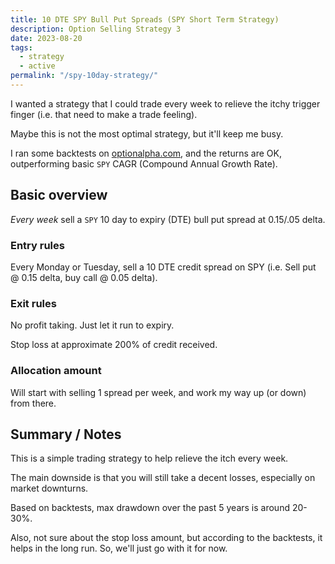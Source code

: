 ```yaml
---
title: 10 DTE SPY Bull Put Spreads (SPY Short Term Strategy)
description: Option Selling Strategy 3
date: 2023-08-20
tags:
  - strategy
  - active
permalink: "/spy-10day-strategy/"
---
```


I wanted a strategy that I could trade every week to relieve the itchy trigger finger (i.e. that need to make a trade feeling).

Maybe this is not the most optimal strategy, but it'll keep me busy.

I ran some backtests on <a href="https://optionalpha.com">optionalpha.com</a>, and the returns are OK, outperforming basic `SPY` CAGR (Compound Annual Growth Rate).

## Basic overview
*Every week* sell a `SPY` 10 day to expiry (DTE) bull put spread at 0.15/.05 delta.  

### Entry rules
Every Monday or Tuesday, sell a 10 DTE credit spread on SPY (i.e. Sell put @ 0.15 delta, buy call @ 0.05 delta).

### Exit rules
No profit taking.  Just let it run to expiry.

Stop loss at approximate 200% of credit received.

### Allocation amount
Will start with selling 1 spread per week, and work my way up (or down) from there.

## Summary / Notes
This is a simple trading strategy to help relieve the itch every week.

The main downside is that you will still take a decent losses, especially on market downturns.  

Based on backtests, max drawdown over the past 5 years is around 20-30%.

Also, not sure about the stop loss amount, but according to the backtests, it helps in the long run.  So, we'll just go with it for now.




